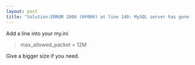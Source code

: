 ```yaml
---
layout: post
title: "Solution:ERROR 2006 (HY000) at line 140: MySQL server has gone away"
---
```


Add a line into your my.ini
<blockquote>max_allowed_packet = 12M</blockquote>
Give a bigger size if you need.